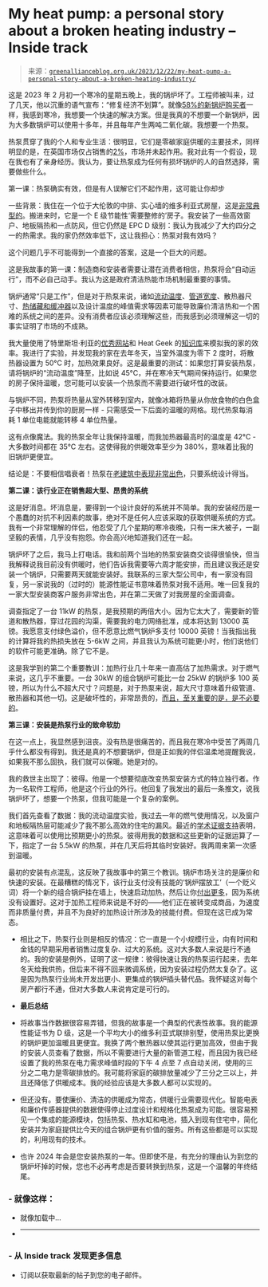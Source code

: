<!--yml

类别：未分类

日期：2024-05-27 15:12:15

-->

# My heat pump: a personal story about a broken heating industry – Inside track

> 来源：[`greenallianceblog.org.uk/2023/12/22/my-heat-pump-a-personal-story-about-a-broken-heating-industry/`](https://greenallianceblog.org.uk/2023/12/22/my-heat-pump-a-personal-story-about-a-broken-heating-industry/)

这是 2023 年 2 月初一个寒冷的星期五晚上，我的锅炉坏了。工程师被叫来，过了几天，他以沉重的语气宣布：“修复经济不划算”。就像[58%的新锅炉购买者](https://www.nesta.org.uk/interim-boilers-for-broken-heating/)一样，我感到寒冷，我想要一个快速的解决方案。但是我真的不想要一个新锅炉，因为大多数锅炉可以使用十多年，并且每年产生两吨二氧化碳。我想要一个热泵。

热泵贯穿了我的个人和专业生活：很明显，它们是零碳家庭供暖的主要技术，同样明显的是，在英国市场仅占销售的[2%](https://assets.publishing.service.gov.uk/government/uploads/system/uploads/attachment_data/file/1148930/heat-pumps-net-zero-investment-roadmap.pdf)，市场并未起作用。我对此有一个假设，现在我也有了亲身经历。我认为，要让热泵成为任何有损坏锅炉的人的自然选择，需要做些什么。

第一课：热泵确实有效，但是有人误解它们不起作用，这可能让你却步

一些背景：我住在一个位于大伦敦的中排、实心墙的维多利亚式房屋，这是[非常典型的](https://mapmaker.cdrc.ac.uk/#/dwelling-age?f_h0=A~B~C~D&lon=-0.0556&lat=51.4842&zoom=9.81)。搬进来时，它是一个 E 级节能性‘需要整修的’房子。我安装了一些高效窗户、地板隔热和一点防风，但它仍然是 EPC D 级别：我认为我减少了大约四分之一的热需求。我的家仍然效率低下，这让我担心：热泵对我有效吗？

这个问题几乎不可能得到一个直接的答案，这是一个巨大的问题。

这是我故事的第一课：制造商和安装者需要让潜在消费者相信，热泵将会“自动运行”，而不必自己动手。我认为这是政府清洁热能市场机制最重要的事情。

锅炉通常“只是工作”，但是对于热泵来说，诸如[流动温度](https://heatpumps.co.uk/heat-pump-resources/frequently-asked-questions-heat-pumps/)、[管道宽度](https://www.heatgeek.com/what-to-do-with-microbore-pipework-on-heat-pumps/)、散热器尺寸、[热储藏和缓冲器](https://www.installeronline.co.uk/how-to-maximise-cop/)以及设计温度的峰值需求等因素可能导致廉价清洁热和一个困难的系统之间的差异。没有消费者应该必须理解这些，而我感到必须理解这一切的事实证明了市场的不成熟。

我大量使用了特里斯坦·利亚的[优秀网站](https://trystanlea.org.uk/)和 Heat Geek 的[知识库](https://www.heatgeek.com/category/knowledge/)来模拟我的家的效率。我进行了实验，并发现我的家在去年冬天，当室外温度为零下 2 度时，将散热器设置为 50°C 时，加热效果良好。这是最重要的测试：如果您打算安装热泵，请将锅炉的“流动温度”降至，比如说 45°C，并在寒冷天气期间保持运行。如果您的房子保持温暖，您可能可以安装一个热泵而不需要进行破坏性的改装。

与锅炉不同，热泵将热量从室外转移到室内，就像冰箱将热量从你放食物的白色盒子中移出并传到你的厨房一样 - 只需感受一下后面的温暖的网格。现代热泵每消耗 1 单位电能就能转移 4 单位热量。

这有点像魔法。我的热泵全年让我保持温暖，而我加热器最高时的温度是 42°C - 大多数时间都在 35°C 左右。这使得我的供暖效率至少为 380%，意味着比我的旧锅炉更便宜。

结论是：不要相信唱衰者！热泵在[老建筑中表现非常出色](https://twitter.com/glynhudson/status/1730344377019486220)，只要系统设计得当。

**第二课：该行业正在销售超大型、昂贵的系统**

这是好消息。坏消息是，要得到一个设计良好的系统并不简单。我的安装经历是一个愚蠢的对抗不利因素的故事，绝对不是任何人应该采取的获取供暖系统的方式。我有一个非常理解的伴侣，他忍受了几个星期的寒冷夜晚，只有一床大被子，一副坚毅的表情，几乎没有抱怨。你会高兴地知道我们还在一起。

锅炉坏了之后，我马上打电话。我和前两个当地的热泵安装商交谈得很愉快，但当我解释说我目前没有供暖时，他们告诉我需要等六周才能安排，而且建议我还是安装一个锅炉，只需要两天就能安装好。我联系的三家大型公司中，有一家没有回复，另一家说我的（过时的）能源性能证书意味着热泵对我不适用。唯一回复我的一家大型安装商客户服务非常出色，并在第二天做了对我房屋的全面调查。

调查指定了一台 11kW 的热泵，是我预期的两倍大小。因为它太大了，需要新的管道和散热器，穿过花园的沟渠，需要我的电力网络批准，成本将达到 13000 英镑。我愿意支付绿色溢价，但不愿意比燃气锅炉多支付 10000 英镑！当我指出我的计算将我的热损失放在 5-6kW 之间，并且我认为系统可能更小时，他们说他们的软件可能更准确。除了它不是。

这是我学到的第二个重要教训：加热行业几十年来一直高估了加热需求。对于燃气来说，这几乎不重要。一台 30kW 的组合锅炉可能比一台 25kW 的锅炉多 100 英镑，所以为什么不超大尺寸？问题是，对于热泵来说，超大尺寸意味着升级管道、散热器和其他一切。这是破坏性的，非常昂贵的，[而且，至关重要的是，是不必要的](https://twitter.com/PeterEastern/status/1682260041619865600)。

**第三课：安装是热泵行业的致命软肋**

在这一点上，我显然感到沮丧。没有热是很痛苦的，而且我在寒冷中受苦了两周几乎什么都没有得到。我还是真的不想要锅炉，但是正如我的伴侣温柔地提醒我说，如果我不那么固执，我们就可以保暖。她是对的。

我的救世主出现了：彼得。他是一个想要彻底改变热泵安装方式的特立独行者。作为一名软件工程师，他是这个行业的外行。他回复了我发出的最后一条推文，说我锅炉坏了，想要一个热泵，但我可能是一个复杂的案例。

我们首先查看了数据：我的流动温度实验，我过去一年的燃气使用情况，以及窗户和地板隔热层可能减少了我不那么高效的住宅的漏风。最近的[学术证据](https://www.sciencedirect.com/science/article/abs/pii/S0360132320306466)[支持](https://journal-buildingscities.org/articles/10.5334/bc.388)表明，这意味着可以使用比预期更小的热泵。彼得用我的数据和这些更新的证据运算了一下，指定了一台 5.5kW 的热泵，并在几天后将其临时安装好。我两周来第一次感到温暖。

最初的安装有点混乱，这反映了我故事中的第三个教训。锅炉市场关注的是廉价和快速的安装。在最糟糕的情况下，该行业支付没有技能的‘锅炉摆放工’（一个贬义词）将一个新的组合锅炉挂在墙上，快速启动加热，然后让你[付出更多](https://www.theheatinghub.co.uk/articles/turn-down-the-boiler-flow-temperature)，因为系统没有设置好。这对于加热工程师来说是不好的——他们正在被转变成商品，为速度而非质量付费，并且不为良好的加热设计所涉及的技能付费。但现在这已成为常态。

-   相比之下，热泵行业则是相反的情况：它一直是一个小规模行业，向有时间和金钱的早期采用者销售过度复杂、过大的系统。这对大多数人来说是行不通的。我的安装是例外，证明了这一规律：彼得快速让我的热泵运行起来，去年冬天给我供热，但后来不得不回来微调系统，因为安装过程仍然太复杂了。这是因为热泵行业尚未开发出更小、更集成的锅炉插头替代品。我怀疑这对每个房产都行不通，但对大多数人来说肯定是可行的。

-   **最后总结**

-   将故事当作数据很容易弄错，但我的故事是一个典型的代表性故事。我的能源性能证书为 D 级，这是一个平均大小的维多利亚式联排别墅，使用热泵比更换的锅炉更加温暖且更便宜。我换了两个散热器以使其运行更加高效，但由于我的安装人员查看了数据，所以不需要进行大量的新管道工程，而且因为我已经设置了我的热泵在电力需求峰值时段的下午 4 点至 7 点自动关闭，使用的三分之二电力是零碳排放的。我可能将家庭的碳排放量减少了三分之三以上，并且还降低了供暖成本。我的经验应该是大多数人都可以实现的。

-   但还没有。要使廉价、清洁的供暖成为常态，供暖行业需要现代化。智能电表和廉价传感器提供的数据使得停止过度设计和规格化热泵成为可能。很容易预见一个集成的能源模块，包括热泵、热水缸和电池，插入到现有住宅中，简化安装并为家庭提供比今天的组合锅炉更有价值的服务。所有这些都是可以实现的，利用现有的技术。

-   也许 2024 年会是您安装热泵的一年。但即使不是，有充分的理由认为到您的锅炉坏掉的时候，您也不必再考虑是否要转换到热泵，这是一个温馨的年终结尾。

### -   就像这样：

-   就像加载中...

-   * * *

### -   从 Inside track 发现更多信息

-   订阅以获取最新的帖子到您的电子邮件。
